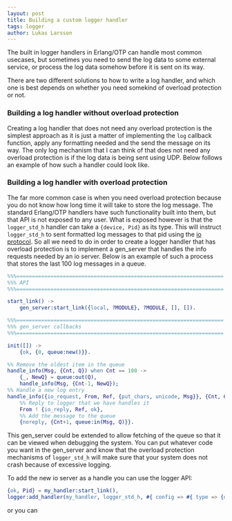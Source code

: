 ```yaml
---
layout: post
title: Building a custom logger handler
tags: logger
author: Lukas Larsson
---
```


The built in logger handlers in Erlang/OTP can handle most common usecases, but
sometimes you need to send the log data to some external service, or process the
log data somehow before it is sent on its way.

There are two different solutions to how to write a log handler, and which one is
best depends on whether you need somekind of overload protection or not.

### Building a log handler without overload protection

Creating a log handler that does not need any overload protection is the simplest
approach as it is just a matter of implementing the `log` callback function,
apply any formatting needed and the send the message on its way. The only log
mechanism that I can think of that does not need any overload protection is if
the log data is being sent using UDP. Below follows an example of how such a
handler could look like.

### Building a log handler with overload protection

The far more common case is when you need overload protection because you do
not know how long time it will take to store the log message. The standard
Erlang/OTP handlers have such functionality built into them, but that API is
not exposed to any user. What is exposed however is that the `logger_std_h`
handler can take a `{device, Pid}` as its type. This will instruct `logger_std_h`
to sent formatted log messages to that pid using the [io protocol](). So all we
need to do in order to create a logger handler that has overload protection
is to implement a gen_server that handles the info requests needed by an io server.
Below is an example of such a process that stores the last 100 log messages in
a queue.

```erlang
%%%===================================================================
%%% API
%%%===================================================================

start_link() ->
    gen_server:start_link({local, ?MODULE}, ?MODULE, [], []).

%%%===================================================================
%%% gen_server callbacks
%%%===================================================================

init([]) ->
    {ok, {0, queue:new()}}.

%% Remove the oldest item in the queue
handle_info(Msg, {Cnt, Q}) when Cnt == 100 ->
    {_, NewQ} = queue:out(Q),
    handle_info(Msg, {Cnt-1, NewQ});
%% Handle a new log entry
handle_info({io_request, From, Ref, {put_chars, unicode, Msg}}, {Cnt, Q}) ->
    %% Reply to logger that we have handles it
    From ! {io_reply, Ref, ok},
    %% Add the message to the queue
    {noreply, {Cnt+1, queue:in(Msg, Q)}}.
```

This gen_server could be extended to allow fetching of the queue so that it
can be viewed when debugging the system. You can put whatever code you want
in the gen_server and know that the overload protection mechanisms of `logger_std_h`
will make sure that your system does not crash because of excessive logging.

To add the new io server as a handle you can use the logger API:

```erlang
{ok, Pid} = my_handler:start_link(),
logger:add_handler(my_handler, logger_std_h, #{ config => #{ type => {device, P} } }).
```

or you can 
